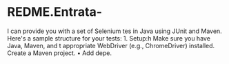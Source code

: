 # REDME.Entrata-
I can provide you with a set of Selenium tes in Java using JUnit and Maven. Here's a sample structure for your tests:  1. Setup:h  Make sure you have Java, Maven, and t appropriate WebDriver (e.g., ChromeDriver) installed.  Create a Maven project.  • Add depe.

